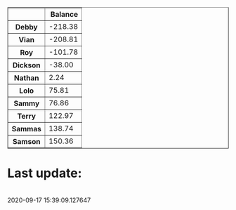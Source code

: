 <table border="1" class="dataframe">
  <thead>
    <tr style="text-align: right;">
      <th></th>
      <th>Balance</th>
    </tr>
  </thead>
  <tbody>
    <tr>
      <th>Debby</th>
      <td>-218.38</td>
    </tr>
    <tr>
      <th>Vian</th>
      <td>-208.81</td>
    </tr>
    <tr>
      <th>Roy</th>
      <td>-101.78</td>
    </tr>
    <tr>
      <th>Dickson</th>
      <td>-38.00</td>
    </tr>
    <tr>
      <th>Nathan</th>
      <td>2.24</td>
    </tr>
    <tr>
      <th>Lolo</th>
      <td>75.81</td>
    </tr>
    <tr>
      <th>Sammy</th>
      <td>76.86</td>
    </tr>
    <tr>
      <th>Terry</th>
      <td>122.97</td>
    </tr>
    <tr>
      <th>Sammas</th>
      <td>138.74</td>
    </tr>
    <tr>
      <th>Samson</th>
      <td>150.36</td>
    </tr>
  </tbody>
</table><H1>Last update:</h1><br>2020-09-17 15:39:09.127647